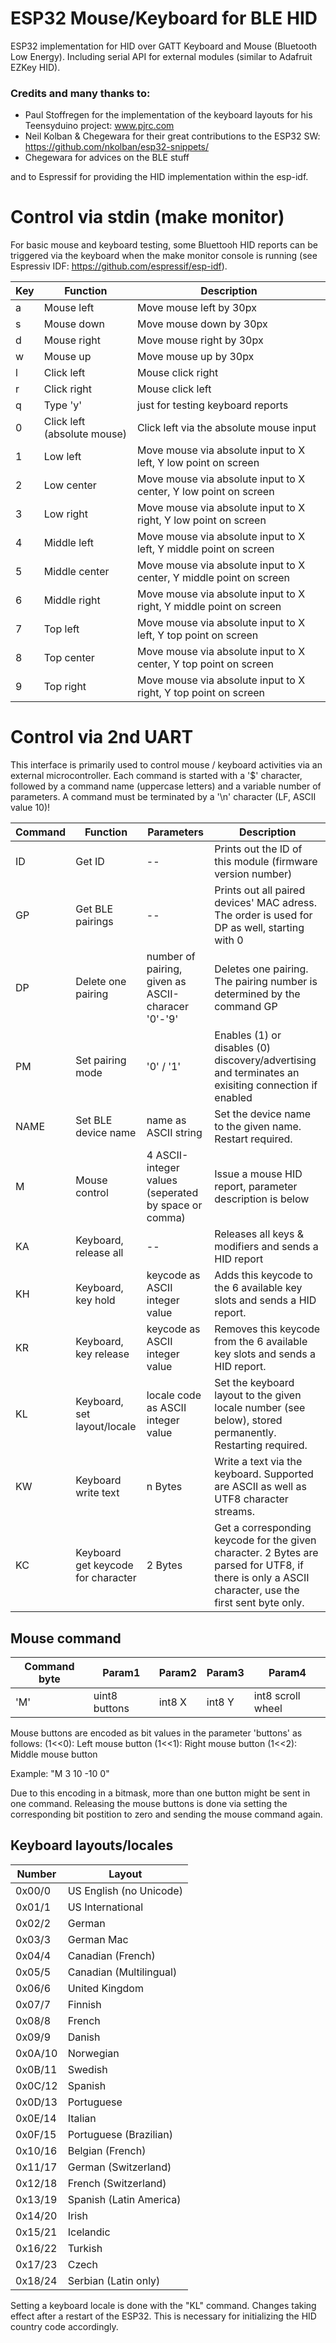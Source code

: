# ESP32 Mouse/Keyboard for BLE HID
ESP32 implementation for HID over GATT Keyboard and Mouse (Bluetooth Low Energy). Including serial API for external modules (similar to Adafruit EZKey HID).

### Credits and many thanks to:
- Paul Stoffregen for the implementation of the keyboard layouts for his Teensyduino project: www.pjrc.com
- Neil Kolban & Chegewara for their great contributions to the ESP32 SW: https://github.com/nkolban/esp32-snippets/
- Chegewara for advices on the BLE stuff
 
and to Espressif for providing the HID implementation within the esp-idf.


# Control via stdin (make monitor)

For basic mouse and keyboard testing, some Bluettooh HID reports can be triggered via the 
keyboard when the make monitor console is running (see Espressiv IDF: https://github.com/espressif/esp-idf).


|Key|Function   |Description|
|---|-----------|-----------|
|a  |Mouse left |Move mouse left by 30px |
|s  |Mouse down |Move mouse down by 30px |
|d  |Mouse right|Move mouse right by 30px |
|w  |Mouse up   |Move mouse up by 30px |
|l  |Click left |Mouse click right |
|r  |Click right|Mouse click left  |
|q  |Type 'y'   |just for testing keyboard reports|
|0  | Click left (absolute mouse) | Click left via the absolute mouse input |
| 1 | Low left   | Move mouse via absolute input to X left, Y low point on screen |
| 2 | Low center | Move mouse via absolute input to X center, Y low point on screen |
| 3 | Low right  | Move mouse via absolute input to X right, Y low point on screen |
| 4 | Middle left | Move mouse via absolute input to X left, Y middle point on screen |
| 5 | Middle center | Move mouse via absolute input to X center, Y middle point on screen |
| 6 | Middle right | Move mouse via absolute input to X right, Y middle point on screen |
| 7 | Top left | Move mouse via absolute input to X left, Y top point on screen |
| 8 | Top center | Move mouse via absolute input to X center, Y top point on screen |
| 9 | Top right | Move mouse via absolute input to X right, Y top point on screen |

# Control via 2nd UART

This interface is primarily used to control mouse / keyboard activities via an external microcontroller.
Each command is started with a '$' character, followed by a command name (uppercase letters) and a variable number of parameters.
A command must be terminated by a '\n' character (LF, ASCII value 10)!


|Command|Function|Parameters|Description|
|-------|--------|----------|-----------|
|ID|Get ID|--|Prints out the ID of this module (firmware version number)|
|GP|Get BLE pairings|--|Prints out all paired devices' MAC adress. The order is used for DP as well, starting with 0|
|DP|Delete one pairing|number of pairing, given as ASCII-characer '0'-'9'|Deletes one pairing. The pairing number is determined by the command GP|
|PM|Set pairing mode|'0' / '1'|Enables (1) or disables (0) discovery/advertising and terminates an exisiting connection if enabled|
|NAME|Set BLE device name|name as ASCII string|Set the device name to the given name. Restart required.|
|M|Mouse control|4 ASCII-integer values (seperated by space or comma)|Issue a mouse HID report, parameter description is below|
|KA|Keyboard, release all|--|Releases all keys & modifiers and sends a HID report|
|KH|Keyboard, key hold|keycode as ASCII integer value|Adds this keycode to the 6 available key slots and sends a HID report.|
|KR|Keyboard, key release|keycode as ASCII integer value|Removes this keycode from the 6 available key slots and sends a HID report.|
|KL|Keyboard, set layout/locale|locale code as ASCII integer value|Set the keyboard layout to the given locale number (see below), stored permanently. Restarting required.|
|KW|Keyboard write text|n Bytes|Write a text via the keyboard. Supported are ASCII as well as UTF8 character streams.|
|KC|Keyboard get keycode for character|2 Bytes|Get a corresponding keycode for the given character. 2 Bytes are parsed for UTF8, if there is only a ASCII character, use the first sent byte only.|


## Mouse command

|Command byte|Param1|Param2|Param3|Param4|
|------------|------|------|------|------|
|'M' |uint8 buttons|int8 X|int8 Y|int8 scroll wheel|

Mouse buttons are encoded as bit values in the parameter 'buttons' as follows:
(1<<0): Left mouse button
(1<<1): Right mouse button
(1<<2): Middle mouse button

Example: "M 3 10 -10 0"

Due to this encoding in a bitmask, more than one button might be sent in one command.
Releasing the mouse buttons is done via setting the corresponding bit postition to zero and
sending the mouse command again.


## Keyboard layouts/locales

|Number|Layout|
|------|------|
|0x00/0| US English (no Unicode)|
|0x01/1| US International|
|0x02/2| German|
|0x03/3| German Mac|
|0x04/4| Canadian (French)|
|0x05/5| Canadian (Multilingual)|
|0x06/6| United Kingdom|
|0x07/7| Finnish|
|0x08/8| French|
|0x09/9| Danish|
|0x0A/10| Norwegian|
|0x0B/11| Swedish|
|0x0C/12| Spanish|
|0x0D/13| Portuguese|
|0x0E/14| Italian|
|0x0F/15| Portuguese (Brazilian)|
|0x10/16| Belgian (French)|
|0x11/17| German (Switzerland)|
|0x12/18| French (Switzerland)|
|0x13/19| Spanish (Latin America)|
|0x14/20| Irish|
|0x15/21| Icelandic|
|0x16/22| Turkish|
|0x17/23| Czech|
|0x18/24| Serbian (Latin only)|

Setting a keyboard locale is done with the "KL" command. Changes taking effect after a restart of the ESP32. This is necessary for initializing the HID country code accordingly.
